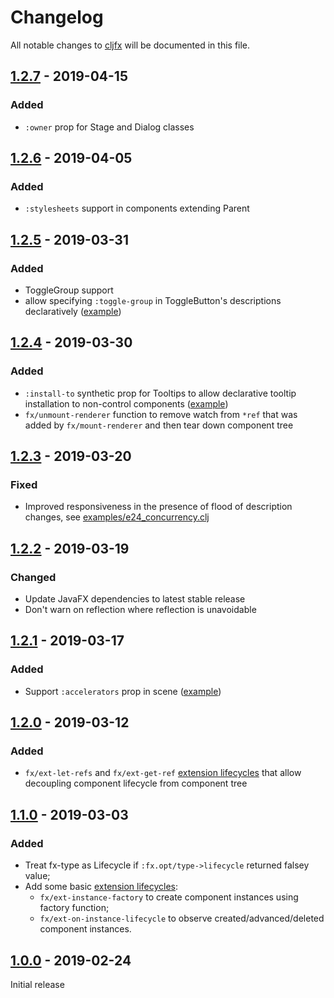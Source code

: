 # Changelog

All notable changes to [cljfx](https://github.com/cljfx/cljfx) will be 
documented in this file.

## [1.2.7](https://github.com/cljfx/cljfx/releases/tag/1.2.7) - 2019-04-15
### Added
- `:owner` prop for Stage and Dialog classes

## [1.2.6](https://github.com/cljfx/cljfx/releases/tag/1.2.6) - 2019-04-05
### Added
- `:stylesheets` support in components extending Parent

## [1.2.5](https://github.com/cljfx/cljfx/releases/tag/1.2.5) - 2019-03-31
### Added
- ToggleGroup support
- allow specifying `:toggle-group` in ToggleButton's descriptions declaratively ([example](examples/e25_radio_buttons.clj))

## [1.2.4](https://github.com/cljfx/cljfx/releases/tag/1.2.4) - 2019-03-30
### Added
- `:install-to` synthetic prop for Tooltips to allow declarative tooltip installation
  to non-control components ([example](examples/e26_tooltips.clj))
- `fx/unmount-renderer` function to remove watch from `*ref` that was added by
  `fx/mount-renderer` and then tear down component tree

## [1.2.3](https://github.com/cljfx/cljfx/releases/tag/1.2.3) - 2019-03-20
### Fixed
- Improved responsiveness in the presence of flood of description changes,
  see [examples/e24_concurrency.clj](examples/e24_concurrency.clj)

## [1.2.2](https://github.com/cljfx/cljfx/releases/tag/1.2.2) - 2019-03-19
### Changed
- Update JavaFX dependencies to latest stable release
- Don't warn on reflection where reflection is unavoidable

## [1.2.1](https://github.com/cljfx/cljfx/releases/tag/1.2.1) - 2019-03-17
### Added
- Support `:accelerators` prop in scene ([example](examples/e23_accelerators.clj))

## [1.2.0](https://github.com/cljfx/cljfx/releases/tag/1.2.0) - 2019-03-12
### Added
- `fx/ext-let-refs` and `fx/ext-get-ref` [extension lifecycles](https://github.com/cljfx/cljfx#included-extension-lifecycles) 
  that allow decoupling component lifecycle from component tree 

## [1.1.0](https://github.com/cljfx/cljfx/releases/tag/1.1.0) - 2019-03-03
### Added
- Treat fx-type as Lifecycle if `:fx.opt/type->lifecycle` returned 
  falsey value;
- Add some basic [extension lifecycles](https://github.com/cljfx/cljfx#extending-cljfx): 
  - `fx/ext-instance-factory` to create component instances using 
    factory function;
  - `fx/ext-on-instance-lifecycle` to observe created/advanced/deleted
    component instances.   

## [1.0.0](https://github.com/cljfx/cljfx/releases/tag/1.0.0) - 2019-02-24
Initial release
